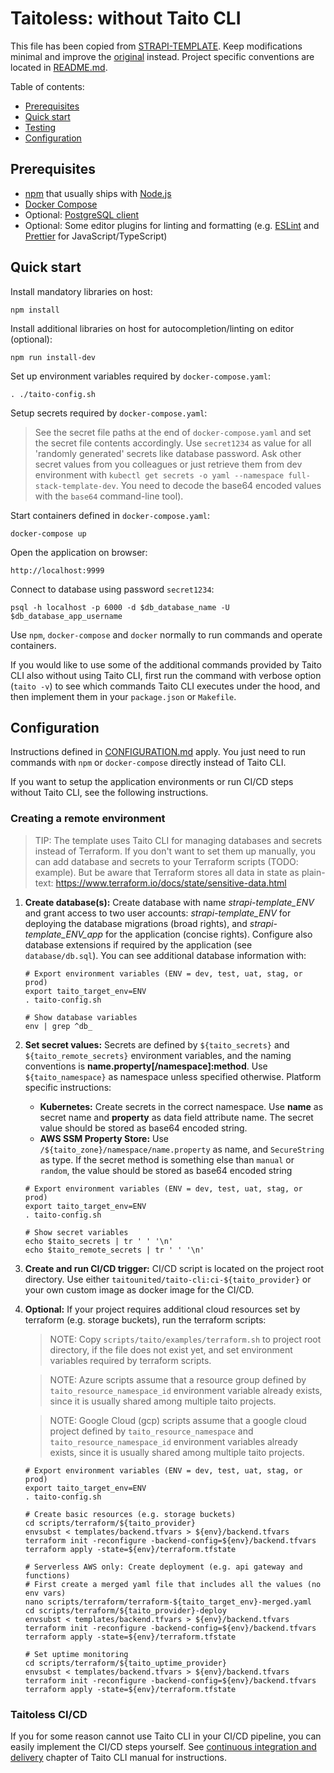 # Taitoless: without Taito CLI

This file has been copied from [STRAPI-TEMPLATE](https://github.com/TaitoUnited/STRAPI-TEMPLATE/). Keep modifications minimal and improve the [original](https://github.com/TaitoUnited/STRAPI-TEMPLATE/blob/dev/scripts/taito/TAITOLESS.md) instead. Project specific conventions are located in [README.md](../../README.md#conventions).

Table of contents:

* [Prerequisites](#prerequisites)
* [Quick start](#quick-start)
* [Testing](#testing)
* [Configuration](##onfiguration)

## Prerequisites

* [npm](https://github.com/npm/cli) that usually ships with [Node.js](https://nodejs.org/)
* [Docker Compose](https://docs.docker.com/compose/install/)
* Optional: [PostgreSQL client](https://wiki.postgresql.org/wiki/PostgreSQL_Clients)
* Optional: Some editor plugins for linting and formatting (e.g. [ESLint](https://eslint.org/docs/user-guide/integrations#editors) and [Prettier](https://prettier.io/docs/en/editors.html) for JavaScript/TypeScript)

## Quick start

Install mandatory libraries on host:

    npm install

Install additional libraries on host for autocompletion/linting on editor (optional):

    npm run install-dev

Set up environment variables required by `docker-compose.yaml`:

    . ./taito-config.sh

Setup secrets required by `docker-compose.yaml`:

> See the secret file paths at the end of `docker-compose.yaml` and set the secret file contents accordingly. Use `secret1234` as value for all 'randomly generated' secrets like database password. Ask other secret values from you colleagues or just retrieve them from dev environment with `kubectl get secrets -o yaml --namespace full-stack-template-dev`. You need to decode the base64 encoded values with the `base64` command-line tool).

Start containers defined in `docker-compose.yaml`:

    docker-compose up

Open the application on browser:

    http://localhost:9999

Connect to database using password `secret1234`:

    psql -h localhost -p 6000 -d $db_database_name -U $db_database_app_username

Use `npm`, `docker-compose` and `docker` normally to run commands and operate containers.

If you would like to use some of the additional commands provided by Taito CLI also without using Taito CLI, first run the command with verbose option (`taito -v`) to see which commands Taito CLI executes under the hood, and then implement them in your `package.json` or `Makefile`.

## Configuration

Instructions defined in [CONFIGURATION.md](CONFIGURATION.md) apply. You just need to run commands with `npm` or `docker-compose` directly instead of Taito CLI.

If you want to setup the application environments or run CI/CD steps without Taito CLI, see the following instructions.

### Creating a remote environment

> TIP: The template uses Taito CLI for managing databases and secrets instead of Terraform. If you don't want to set them up manually, you can add database and secrets to your Terraform scripts (TODO: example). But be aware that Terraform stores all data in state as plain-text: https://www.terraform.io/docs/state/sensitive-data.html

1) **Create database(s):** Create database with name *strapi-template_ENV* and grant access to two user accounts: *strapi-template_ENV* for deploying the database migrations (broad rights), and *strapi-template_ENV_app* for the application (concise rights). Configure also database extensions if required by the application (see `database/db.sql`). You can see additional database information with:

    ```
    # Export environment variables (ENV = dev, test, uat, stag, or prod)
    export taito_target_env=ENV
    . taito-config.sh

    # Show database variables
    env | grep ^db_
    ```

2) **Set secret values:** Secrets are defined by `${taito_secrets}` and `${taito_remote_secrets}` environment variables, and the naming conventions is **name.property[/namespace]:method**. Use `${taito_namespace}` as namespace unless specified otherwise. Platform specific instructions:

    * **Kubernetes:** Create secrets in the correct namespace. Use **name** as secret name and **property** as data field attribute name. The secret value should be stored as base64 encoded string.
    * **AWS SSM Property Store:** Use `/${taito_zone}/namespace/name.property` as name, and `SecureString` as type. If the secret method is something else than `manual` or `random`, the value should be stored as base64 encoded string

    ```
    # Export environment variables (ENV = dev, test, uat, stag, or prod)
    export taito_target_env=ENV
    . taito-config.sh

    # Show secret variables
    echo $taito_secrets | tr ' ' '\n'
    echo $taito_remote_secrets | tr ' ' '\n'
    ```

3) **Create and run CI/CD trigger:** CI/CD script is located on the project root directory. Use either `taitounited/taito-cli:ci-${taito_provider}` or your own custom image as docker image for the CI/CD.

4) **Optional:** If your project requires additional cloud resources set by terraform (e.g. storage buckets), run the terraform scripts:

    > NOTE: Copy `scripts/taito/examples/terraform.sh` to project root directory, if the file does not exist yet, and set environment variables required by terraform scripts.

    > NOTE: Azure scripts assume that a resource group defined by `taito_resource_namespace_id` environment variable already exists, since it is usually shared among multiple taito projects.

    > NOTE: Google Cloud (gcp) scripts assume that a google cloud project defined by `taito_resource_namespace` and `taito_resource_namespace_id` environment variables already exists, since it is usually shared among multiple taito projects.

    ```
    # Export environment variables (ENV = dev, test, uat, stag, or prod)
    export taito_target_env=ENV
    . taito-config.sh

    # Create basic resources (e.g. storage buckets)
    cd scripts/terraform/${taito_provider}
    envsubst < templates/backend.tfvars > ${env}/backend.tfvars
    terraform init -reconfigure -backend-config=${env}/backend.tfvars
    terraform apply -state=${env}/terraform.tfstate

    # Serverless AWS only: Create deployment (e.g. api gateway and functions)
    # First create a merged yaml file that includes all the values (no env vars)
    nano scripts/terraform/terraform-${taito_target_env}-merged.yaml
    cd scripts/terraform/${taito_provider}-deploy
    envsubst < templates/backend.tfvars > ${env}/backend.tfvars
    terraform init -reconfigure -backend-config=${env}/backend.tfvars
    terraform apply -state=${env}/terraform.tfstate

    # Set uptime monitoring
    cd scripts/terraform/${taito_uptime_provider}
    envsubst < templates/backend.tfvars > ${env}/backend.tfvars
    terraform init -reconfigure -backend-config=${env}/backend.tfvars
    terraform apply -state=${env}/terraform.tfstate
    ```

### Taitoless CI/CD

If you for some reason cannot use Taito CLI in your CI/CD pipeline, you can easily implement the CI/CD steps yourself. See [continuous integration and delivery](https://taitounited.github.io/taito-cli/docs/06-continuous-integration-and-delivery) chapter of Taito CLI manual for instructions.
